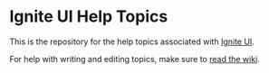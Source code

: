 # Ignite UI Help Topics

This is the repository for the help topics associated with [Ignite UI](http://www.igniteui.com).

For help with writing and editing topics, make sure to [read the wiki](wiki).
